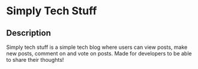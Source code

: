# Simply Tech Stuff

## Description

Simply tech stuff is a simple tech blog where users can view posts, make new posts, comment on and vote on posts. Made for developers to be able to share their thoughts!
